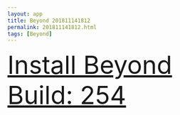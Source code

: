 ```yaml
---
layout: app
title: Beyond 201811141812
permalink: 201811141812.html
tags: [Beyond]
---
```

<div class="pure-g">
    <div class="pure-u-1-1" style="font-size: 4em">
        <a class="pure-button-primary" href="itms-services://?action=download-manifest&url=https%3A%2F%2Flitsungyisigono.github.io%2FTestScript%2Fmanifests%2F201811141812.plist"><i class="fa fa-download" aria-hidden="true"></i>Install Beyond Build: 254</a>
    </div>
</div>